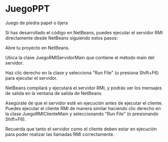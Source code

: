 # JuegoPPT
Juego de piedra papel o tijera

Si has desarrollado el código en NetBeans, puedes ejecutar el servidor RMI directamente desde NetBeans siguiendo estos pasos:

Abre tu proyecto en NetBeans.

Ubica la clase JuegoRMIServidorMain que contiene el método main del servidor.

Haz clic derecho en la clase y selecciona "Run File" (o presiona Shift+F6) para ejecutar el servidor.

NetBeans compilará y ejecutará el servidor RMI, y podrás ver los mensajes de salida en la ventana de salida de NetBeans.

Asegúrate de que el servidor esté en ejecución antes de ejecutar el cliente. Puedes ejecutar el cliente RMI de manera similar haciendo clic derecho en la clase JuegoRMIClienteMain y seleccionando "Run File" (o presionando Shift+F6).

Recuerda que tanto el servidor como el cliente deben estar en ejecución para poder realizar las llamadas RMI correctamente.
